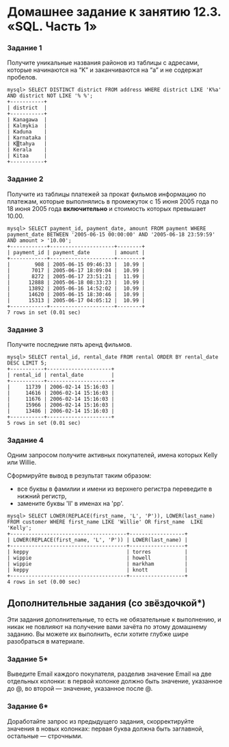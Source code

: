 # Домашнее задание к занятию 12.3. «SQL. Часть 1»

### Задание 1

Получите уникальные названия районов из таблицы с адресами, которые начинаются на “K” и заканчиваются на “a” и не содержат пробелов.

```
mysql> SELECT DISTINCT district FROM address WHERE district LIKE 'K%a' AND district NOT LIKE '% %';
+-----------+
| district  |
+-----------+
| Kanagawa  |
| Kalmykia  |
| Kaduna    |
| Karnataka |
| K▒tahya   |
| Kerala    |
| Kitaa     |
+-----------+

```

### Задание 2

Получите из таблицы платежей за прокат фильмов информацию по платежам, которые выполнялись в промежуток с 15 июня 2005 года по 18 июня 2005 года **включительно** и стоимость которых превышает 10.00.

```
mysql> SELECT payment_id, payment_date, amount FROM payment WHERE payment_date BETWEEN '2005-06-15 00:00:00' AND '2005-06-18 23:59:59' AND amount > '10.00';
+------------+---------------------+--------+
| payment_id | payment_date        | amount |
+------------+---------------------+--------+
|        908 | 2005-06-15 09:46:33 |  10.99 |
|       7017 | 2005-06-17 18:09:04 |  10.99 |
|       8272 | 2005-06-17 23:51:21 |  11.99 |
|      12888 | 2005-06-18 08:33:23 |  10.99 |
|      13892 | 2005-06-16 14:52:02 |  10.99 |
|      14620 | 2005-06-15 18:30:46 |  10.99 |
|      15313 | 2005-06-17 04:05:12 |  10.99 |
+------------+---------------------+--------+
7 rows in set (0.01 sec)

```

### Задание 3

Получите последние пять аренд фильмов.

```
mysql> SELECT rental_id, rental_date FROM rental ORDER BY rental_date DESC LIMIT 5;
+-----------+---------------------+
| rental_id | rental_date         |
+-----------+---------------------+
|     11739 | 2006-02-14 15:16:03 |
|     14616 | 2006-02-14 15:16:03 |
|     11676 | 2006-02-14 15:16:03 |
|     15966 | 2006-02-14 15:16:03 |
|     13486 | 2006-02-14 15:16:03 |
+-----------+---------------------+
5 rows in set (0.01 sec)

```

### Задание 4

Одним запросом получите активных покупателей, имена которых Kelly или Willie. 

Сформируйте вывод в результат таким образом:
- все буквы в фамилии и имени из верхнего регистра переведите в нижний регистр,
- замените буквы 'll' в именах на 'pp'.

```
mysql> SELECT LOWER(REPLACE(first_name, 'L', 'P')), LOWER(last_name)  FROM customer WHERE first_name LIKE 'Willie' OR first_name  LIKE 'Kelly';
+--------------------------------------+------------------+
| LOWER(REPLACE(first_name, 'L', 'P')) | LOWER(last_name) |
+--------------------------------------+------------------+
| keppy                                | torres           |
| wippie                               | howell           |
| wippie                               | markham          |
| keppy                                | knott            |
+--------------------------------------+------------------+
4 rows in set (0.00 sec)

```



## Дополнительные задания (со звёздочкой*)
Эти задания дополнительные, то есть не обязательные к выполнению, и никак не повлияют на получение вами зачёта по этому домашнему заданию. Вы можете их выполнить, если хотите глубже шире разобраться в материале.

### Задание 5*

Выведите Email каждого покупателя, разделив значение Email на две отдельных колонки: в первой колонке должно быть значение, указанное до @, во второй — значение, указанное после @.

### Задание 6*

Доработайте запрос из предыдущего задания, скорректируйте значения в новых колонках: первая буква должна быть заглавной, остальные — строчными.
